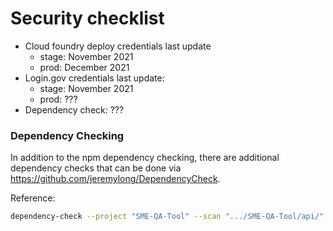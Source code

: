 # Security checklist

- Cloud foundry deploy credentials last update
  - stage: November 2021
  - prod: December 2021
- Login.gov credentials last update:
  - stage: November 2021
  - prod: ???
- Dependency check: ???

### Dependency Checking

In addition to the npm dependency checking, there are additional dependency checks that can be done via https://github.com/jeremylong/DependencyCheck.

Reference:

```sh
dependency-check --project "SME-QA-Tool" --scan ".../SME-QA-Tool/api/" --out "./security/dependency-check-api.html"
```
